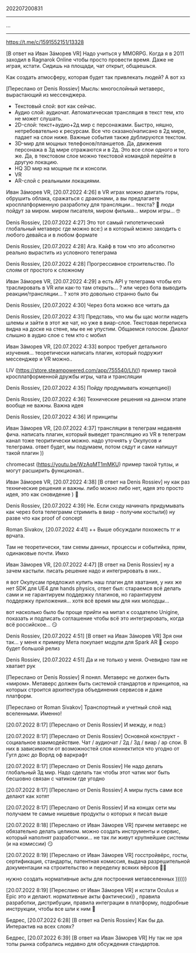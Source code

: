 202207200831
***
...
***
https://t.me/c/1591552151/13328

[В ответ на Иван Зáморев VR]
Надо учиться у MMORPG. Когда я в 2011 заходил в Ragnarok Online чтобы просто провести время. Даже не играя, кстати. Сидишь на площади, чат открыт, общаешься. 

Как создать атмосферу, которая будет так привлекать людей? А вот хз

[Переслано от Denis Rossiev]
Мысль: многослойный метаверс, вырастающий из мессенджера. 
- Текстовый слой: вот как сейчас. 
- Аудио слой: аудиочат. Автоматическая трансляция в текст тем, кто не может слушать.
- 2D-слой: текст+аудио+2д мир с персонажами. Быстро, няшно, нетребовательно к ресурсам. Все что сказано/написано в 2д мире, падает на слои ниже. Важные события также дублируются текстом. 
- 3D-мир для мощных телефонов/планшетов. Да, движения персонажа в 3д мире отражаются и в 2д. Это все слои одного и того же. Да, в текстовом слое можно текстовой командой перейти в другую локацию.
- HQ 3D мир на мощные пк и консоли.
- VR 
- AR-слой с реальными локациями.

Иван Зáморев VR, [20.07.2022 4:26]
в VR играх можно двигать горы, обрушить облака, сражаться с драконами, а вы предлагаете кросплатформенную разработку для трансляции... текста? 🤔     люди пойдут за миром.   миром писателя, миром фильма... миром игры... 🤓

Denis Rossiev, [20.07.2022 4:27]
Это тот самый гипотетический глобальный метаверс где можно все:) и в который можно заходить с любого девайса и в любом формате

Denis Rossiev, [20.07.2022 4:28]
Ага. Кайф в том что это абсолютно реально вырастить из условного телеграма

Denis Rossiev, [20.07.2022 4:28]
Прогрессивное строительство. По слоям от простого к сложному

Иван Зáморев VR, [20.07.2022 4:29]
а есть API у телеграма чтобы его траслировать в VR или как-то там открыть... ? или через бота выводить реакции/трансляции... ? хотя это довольно странно было бы

Denis Rossiev, [20.07.2022 4:30]
Через бота можно все читать да

Denis Rossiev, [20.07.2022 4:31]
Представь, что мы бы щас могли надеть шлемы и зайти в этот же чат, но уже в виар-слое. Текстовая переписка видна на доске на стене, мы ее не упустим. Общаемся голосом. Диалог слышно в аудио слое с тем кто с мобил

Иван Зáморев VR, [20.07.2022 4:33]
вопрос требует детального изучения...   теоретически написать плагин, который подружит мессенджер и VR можно.. 

LIV (https://store.steampowered.com/app/755540/LIV/) пример такой кросплатформенной дружбы игры, чата и трансляции

Denis Rossiev, [20.07.2022 4:35]
Пойду продумывать концепцию))

Denis Rossiev, [20.07.2022 4:36]
Технические решения на данном этапе вообще не важны. Важна идея

Denis Rossiev, [20.07.2022 4:36]
И принципы

Иван Зáморев VR, [20.07.2022 4:37]
трансляции в телеграм недавняя фича.  написать плагин, который выведет трансляцию из VR в телеграм канал тоже теоритически можно. надо уточнять у Окулусов и телеграма.  ответ будет, мы подумаем, потом сядут и сами напишут такой плагин )) 

chromecast (https://youtu.be/WzAqMT1mMKU) пример такой тулзы, и могут расширить функционал..

Иван Зáморев VR, [20.07.2022 4:38]
[В ответ на Denis Rossiev]
ну как раз технические решения и важны. либо можно либо нет, идея это просто идея, это как сновидение ) 🤗

Denis Rossiev, [20.07.2022 4:39]
Не. Если сходу начинать придумывать как через бота телеграмм стримить в виар - получим костыли)) ну разве что как proof of concept

Roman Sivakov, [20.07.2022 4:41]
++
Выше обсуждали похожесть тг и врчата.

Там не теоретически, там схемы данных, процессы и событийка, прям, одинаковые почти. Имхо

Иван Зáморев VR, [20.07.2022 4:47]
[В ответ на Denis Rossiev]
ну а зачем кастыли. писать решение надо и интегрировать в них.. 

я вот Окулусам предложил купить наш плагин для хватания, у них же нет SDK для UE4 для hands physics, ответ был: стараемся всё делать сами и не гарантируем поддержку плагинов, но гарантируем поддержку приложения... хотя всё время мы для них молодцы... 

вот насколько было бы проще прийти на митап к создателю Unigine, показать и подписать соглашение чтобы всё это интегрировать, когда всё российское...   😏

Denis Rossiev, [20.07.2022 4:51]
[В ответ на Иван Зáморев VR]
Зря они так… у меня к примеру Мета покупает модули для Spark  AR 😬 скоро будет большой релиз

Denis Rossiev, [20.07.2022 4:51]
Да и не только у меня. Очевидно там не хватает рук

[Переслано от Denis Rossiev]
Я понял. Метаверс не должен быть «миром». Метаверс должен быть системой стандартов и принципов, на которых строится архитектура объединения сервисов и даже платформ.

[Переслано от Roman Sivakov]
Транспортный и учетный слой над вселенными. Именно!

[20.07.2022 8:17]
[Переслано от Denis Rossiev]
И между, и под:)

[20.07.2022 8:17]
[Переслано от Denis Rossiev]
Основной конструкт - социальное взаимодействие. Чат / аудиочат / 2д / 3д / виар / ар слои. В них в зависимости от возможностей слоя коннектится что угодно от Гугл докс до Ворлд оф варкрафт

[20.07.2022 8:17]
[Переслано от Denis Rossiev]
Не надо делать глобальный 3д мир. Надо сделать так чтобы этот чатик мог быть бесшовно связан с чатиком где угодно

[20.07.2022 8:17]
[Переслано от Denis Rossiev]
А миры пусть сами все делают как хотят

[20.07.2022 8:17]
[Переслано от Denis Rossiev]
И на концах сети мы получаем те самые нишевые продукты о которых я писал выше

[20.07.2022 8:18]
[Переслано от Иван Зáморев VR]
причем метаверс не обязательно делать целиком. можно создать инструменты и сервис, который наполнят разработчики... не так ли живут крупнейшие системы (и на комиссии) 😏

[20.07.2022 8:19]
[Переслано от Иван Зáморев VR]
госстройвёрс, госты, сертификация, стандарты, патентная комиссия, выдача разрешительной документации на строительство и переделку всяких вёрсов 🙈😏 

нужно создать нормативные акты для построения метавселенных ))))))

[20.07.2022 8:19]
[Переслано от Иван Зáморев VR]
и кстати Oculus и Epic это и делают. нормативные акты фактически)) , правила разработки, дистрибуции, правила интеграции в платформу, подробные инструкции, чтобы все шли к ним 🤗

Бедрес, [20.07.2022 6:28]
[В ответ на Denis Rossiev]
Как бы да. Интерактив на всех слоях?

Бедрес, [20.07.2022 6:39]
[В ответ на Иван Зáморев VR]
Ну так не зря топы рынка собрались недавно для обсуждения стандартов.